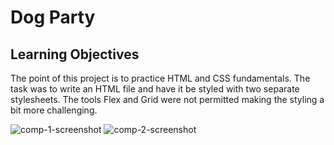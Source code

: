 # Dog Party 

## Learning Objectives 
The point of this project is to practice HTML and CSS fundamentals. The task was to write an HTML file and have it be styled with two separate stylesheets. The tools Flex and Grid were not permitted making the styling a bit more challenging. 

![comp-1-screenshot](https://user-images.githubusercontent.com/49107377/60378941-b2563500-99e7-11e9-974c-2ba002f0892c.png)
![comp-2-screenshot](https://user-images.githubusercontent.com/49107377/60378942-b4b88f00-99e7-11e9-848d-82f4e95fd14c.png)

